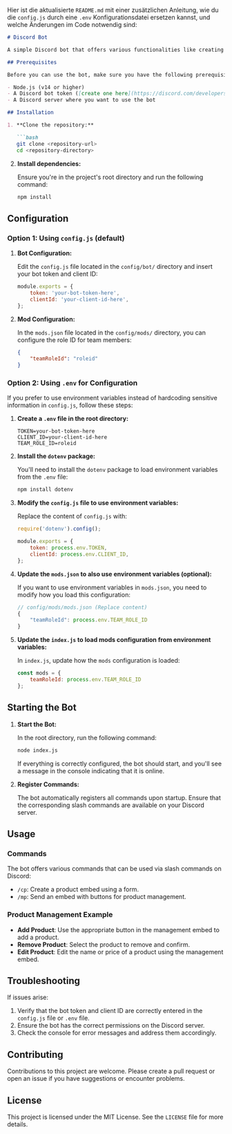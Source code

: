 Hier ist die aktualisierte `README.md` mit einer zusätzlichen Anleitung, wie du die `config.js` durch eine `.env` Konfigurationsdatei ersetzen kannst, und welche Änderungen im Code notwendig sind:

```markdown
# Discord Bot

A simple Discord bot that offers various functionalities like creating product embeds and managing products.

## Prerequisites

Before you can use the bot, make sure you have the following prerequisites:

- Node.js (v14 or higher)
- A Discord bot token ([create one here](https://discord.com/developers/applications))
- A Discord server where you want to use the bot

## Installation

1. **Clone the repository:**

   ```bash
   git clone <repository-url>
   cd <repository-directory>
   ```

2. **Install dependencies:**

   Ensure you're in the project's root directory and run the following command:

   ```bash
   npm install
   ```

## Configuration

### Option 1: Using `config.js` (default)

1. **Bot Configuration:**

   Edit the `config.js` file located in the `config/bot/` directory and insert your bot token and client ID:

   ```javascript
   module.exports = {
       token: 'your-bot-token-here',
       clientId: 'your-client-id-here',
   };
   ```

2. **Mod Configuration:**

   In the `mods.json` file located in the `config/mods/` directory, you can configure the role ID for team members:

   ```json
   {
       "teamRoleId": "roleid"
   }
   ```

### Option 2: Using `.env` for Configuration

If you prefer to use environment variables instead of hardcoding sensitive information in `config.js`, follow these steps:

1. **Create a `.env` file in the root directory:**

   ```plaintext
   TOKEN=your-bot-token-here
   CLIENT_ID=your-client-id-here
   TEAM_ROLE_ID=roleid
   ```

2. **Install the `dotenv` package:**

   You'll need to install the `dotenv` package to load environment variables from the `.env` file:

   ```bash
   npm install dotenv
   ```

3. **Modify the `config.js` file to use environment variables:**

   Replace the content of `config.js` with:

   ```javascript
   require('dotenv').config();

   module.exports = {
       token: process.env.TOKEN,
       clientId: process.env.CLIENT_ID,
   };
   ```

4. **Update the `mods.json` to also use environment variables (optional):**

   If you want to use environment variables in `mods.json`, you need to modify how you load this configuration:

   ```javascript
   // config/mods/mods.json (Replace content)
   {
       "teamRoleId": process.env.TEAM_ROLE_ID
   }
   ```

5. **Update the `index.js` to load mods configuration from environment variables:**

   In `index.js`, update how the `mods` configuration is loaded:

   ```javascript
   const mods = {
       teamRoleId: process.env.TEAM_ROLE_ID
   };
   ```

## Starting the Bot

1. **Start the Bot:**

   In the root directory, run the following command:

   ```bash
   node index.js
   ```

   If everything is correctly configured, the bot should start, and you'll see a message in the console indicating that it is online.

2. **Register Commands:**

   The bot automatically registers all commands upon startup. Ensure that the corresponding slash commands are available on your Discord server.

## Usage

### Commands

The bot offers various commands that can be used via slash commands on Discord:

- `/cp`: Create a product embed using a form.
- `/mp`: Send an embed with buttons for product management.

### Product Management Example

- **Add Product**: Use the appropriate button in the management embed to add a product.
- **Remove Product**: Select the product to remove and confirm.
- **Edit Product**: Edit the name or price of a product using the management embed.

## Troubleshooting

If issues arise:

1. Verify that the bot token and client ID are correctly entered in the `config.js` file or `.env` file.
2. Ensure the bot has the correct permissions on the Discord server.
3. Check the console for error messages and address them accordingly.

## Contributing

Contributions to this project are welcome. Please create a pull request or open an issue if you have suggestions or encounter problems.

## License

This project is licensed under the MIT License. See the `LICENSE` file for more details.
```
